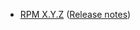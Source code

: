 * [RPM X.Y.Z](https://ftp.osuosl.org/pub/rpm/releases/rpm-X.Y.x/rpm-X.Y.Z.tar.bz2) ([Release notes](wiki/Releases/X.Y.Z.html))
